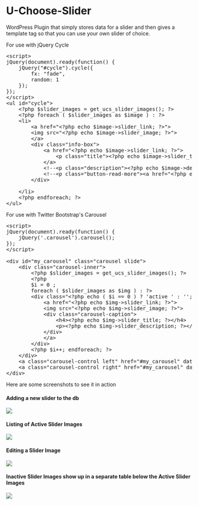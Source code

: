 U-Choose-Slider
===============

WordPress Plugin that simply stores data for a slider and then gives a template tag so that you can use your own slider of choice.


For use with jQuery Cycle
<pre>
&lt;script&gt;
jQuery(document).ready(function() {
 	jQuery("#cycle").cycle({
		fx: "fade",
		random: 1
	});
});
&lt;/script&gt;
&lt;ul id="cycle"&gt;
	&lt;?php $slider_images = get_ucs_slider_images(); ?&gt;					
	&lt;?php foreach ( $slider_images as $image ) : ?&gt;
	&lt;li&gt;
		&lt;a href="&lt;?php echo $image-&gt;slider_link; ?&gt;"&gt;
		&lt;img src="&lt;?php echo $image-&gt;slider_image; ?&gt;"&gt;		
		&lt;/a&gt;
		&lt;div class="info-box"&gt;
			&lt;a href="&lt;?php echo $image-&gt;slider_link; ?&gt;"&gt;				
				&lt;p class="title"&gt;&lt;?php echo $image-&gt;slider_title; ?&gt;&lt;/p&gt;
			&lt;/a&gt;
			&lt;!--&lt;p class="description"&gt;&lt;?php echo $image-&gt;description; ?&gt;&lt;/p&gt;--&gt;
			&lt;!--&lt;p class="button-read-more"&gt;&lt;a href="&lt;?php echo $image-&gt;read_more_link; ?&gt;" class="button"&gt;Read More&lt;/a&gt;&lt;/p&gt;--&gt;
		&lt;/div&gt;			
		
	&lt;/li&gt;
	&lt;?php endforeach; ?&gt;		
&lt;/ul&gt;
</pre>

For use with Twitter Bootstrap's Carousel
<pre>
&lt;script&gt;
jQuery(document).ready(function() {
	jQuery('.carousel').carousel();	
});
&lt;/script&gt;

&lt;div id="my_carousel" class="carousel slide"&gt;
	&lt;div class="carousel-inner"&gt;
		&lt;?php $slider_images = get_ucs_slider_images(); ?&gt;
		&lt;?php
		$i = 0 ;
		foreach ( $slider_images as $img ) : ?&gt;
		&lt;div class="&lt;?php echo ( $i == 0 ) ? 'active ' : ''; ?&gt;item"&gt;
			&lt;a href="&lt;?php echo $img-&gt;slider_link; ?&gt;"&gt;
			&lt;img src="&lt;?php echo $img-&gt;slider_image; ?&gt;"&gt;
			&lt;div class="carousel-caption"&gt;
				&lt;h4&gt;&lt;?php echo $img-&gt;slider_title; ?&gt;&lt;/h4&gt;
				&lt;p&gt;&lt;?php echo $img-&gt;slider_description; ?&gt;&lt;/p&gt;
			&lt;/div&gt;
			&lt;/a&gt;
		&lt;/div&gt;
		&lt;?php $i++; endforeach; ?&gt;
	&lt;/div&gt;
	&lt;a class="carousel-control left" href="#my_carousel" data-slide="prev"&gt;&lsaquo;&lt;/a&gt;
	&lt;a class="carousel-control right" href="#my_carousel" data-slide="next"&gt;&rsaquo;&lt;/a&gt;
&lt;/div&gt;	
</pre>

Here are some screenshots to see it in action

<p>
<h4>Adding a new slider to the db</h4>
<img src="http://matthewaprice.com/assets/uchoose1.png">
</p>
<p>
<h4>Listing of Active Slider Images</h4>
<img src="http://matthewaprice.com/assets/uchoose2.png">
</p>
<p>
<h4>Editing a Slider Image</h4>
<img src="http://matthewaprice.com/assets/uchoose3.png">
</p>
<p>
<h4>Inactive Slider Images show up in a separate table below the Active Slider Images</h4>
<img src="http://matthewaprice.com/assets/uchoose4.png">
</p>